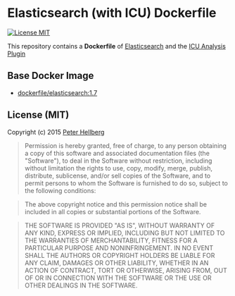 # Elasticsearch (with ICU) Dockerfile

[![License MIT](https://img.shields.io/badge/license-MIT-lightgrey.svg?style=flat)](https://github.com/peterhellberg/elasticsearch-icu#license-mit)

This repository contains a **Dockerfile** of [Elasticsearch][es] and the [ICU
Analysis Plugin][icu]

[es]: http://www.elastic.co/
[icu]: http://www.elastic.co/guide/en/elasticsearch/reference/current/analysis-icu-plugin.html

## Base Docker Image

* [dockerfile/elasticsearch:1.7][upstream]

[upstream]: http://dockerfile.github.io/#/elasticsearch

## License (MIT)

Copyright (c) 2015 [Peter Hellberg](http://c7.se/)

> Permission is hereby granted, free of charge, to any person obtaining
> a copy of this software and associated documentation files (the
> "Software"), to deal in the Software without restriction, including
> without limitation the rights to use, copy, modify, merge, publish,
> distribute, sublicense, and/or sell copies of the Software, and to
> permit persons to whom the Software is furnished to do so, subject to
> the following conditions:

> The above copyright notice and this permission notice shall be
> included in all copies or substantial portions of the Software.

> THE SOFTWARE IS PROVIDED "AS IS", WITHOUT WARRANTY OF ANY KIND,
> EXPRESS OR IMPLIED, INCLUDING BUT NOT LIMITED TO THE WARRANTIES OF
> MERCHANTABILITY, FITNESS FOR A PARTICULAR PURPOSE AND
> NONINFRINGEMENT. IN NO EVENT SHALL THE AUTHORS OR COPYRIGHT HOLDERS BE
> LIABLE FOR ANY CLAIM, DAMAGES OR OTHER LIABILITY, WHETHER IN AN ACTION
> OF CONTRACT, TORT OR OTHERWISE, ARISING FROM, OUT OF OR IN CONNECTION
> WITH THE SOFTWARE OR THE USE OR OTHER DEALINGS IN THE SOFTWARE.
